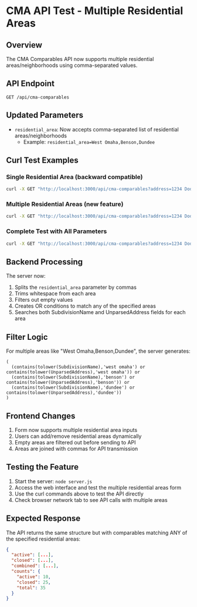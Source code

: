 # CMA API Test - Multiple Residential Areas

## Overview

The CMA Comparables API now supports multiple residential areas/neighborhoods using comma-separated values.

## API Endpoint

`GET /api/cma-comparables`

## Updated Parameters

- `residential_area`: Now accepts comma-separated list of residential areas/neighborhoods
  - Example: `residential_area=West Omaha,Benson,Dundee`

## Curl Test Examples

### Single Residential Area (backward compatible)

```bash
curl -X GET "http://localhost:3000/api/cma-comparables?address=1234 Dodge St&city=Omaha&sqft=2000&radius_miles=3&sqft_delta=500&months_back=6&residential_area=West Omaha"
```

### Multiple Residential Areas (new feature)

```bash
curl -X GET "http://localhost:3000/api/cma-comparables?address=1234 Dodge St&city=Omaha&sqft=2000&radius_miles=3&sqft_delta=500&months_back=6&residential_area=West Omaha,Benson,Dundee"
```

### Complete Test with All Parameters

```bash
curl -X GET "http://localhost:3000/api/cma-comparables?address=1234 Dodge St&city=Omaha&sqft=2000&latitude=41.2587&longitude=-95.9378&radius_miles=3&sqft_delta=500&months_back=6&residential_area=West Omaha,Benson,Dundee&price_range=200k_400k&lot_size=large&waterfront=false"
```

## Backend Processing

The server now:

1. Splits the `residential_area` parameter by commas
2. Trims whitespace from each area
3. Filters out empty values
4. Creates OR conditions to match any of the specified areas
5. Searches both SubdivisionName and UnparsedAddress fields for each area

## Filter Logic

For multiple areas like "West Omaha,Benson,Dundee", the server generates:

```odata
(
  (contains(tolower(SubdivisionName),'west omaha') or contains(tolower(UnparsedAddress),'west omaha')) or
  (contains(tolower(SubdivisionName),'benson') or contains(tolower(UnparsedAddress),'benson')) or
  (contains(tolower(SubdivisionName),'dundee') or contains(tolower(UnparsedAddress),'dundee'))
)
```

## Frontend Changes

1. Form now supports multiple residential area inputs
2. Users can add/remove residential areas dynamically
3. Empty areas are filtered out before sending to API
4. Areas are joined with commas for API transmission

## Testing the Feature

1. Start the server: `node server.js`
2. Access the web interface and test the multiple residential areas form
3. Use the curl commands above to test the API directly
4. Check browser network tab to see API calls with multiple areas

## Expected Response

The API returns the same structure but with comparables matching ANY of the specified residential areas:

```json
{
  "active": [...],
  "closed": [...],
  "combined": [...],
  "counts": {
    "active": 10,
    "closed": 25,
    "total": 35
  }
}
```
